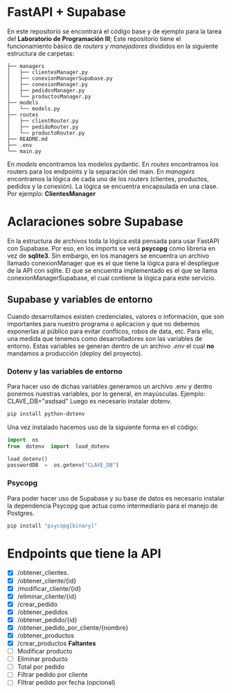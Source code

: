 # FastAPI + Supabase

En este repositorio se encontrará el código base y de ejemplo para la tarea del **Laboratorio de Programación III**; Este repositorio tiene el funcionamiento básico de _routers y manejadores_ divididos en la siguiente estructura de carpetas:

```
├── managers
│   ├── clientesManager.py
│   ├── conexionManagerSupabase.py
│   ├── conexionManager.py
│   ├── pedidosManager.py
│   └── productosManager.py
├── models
│   └── models.py
├── routes
│   ├── clientRouter.py
│   ├── pedidoRouter.py
│   └── productoRouter.py
├── README.md
├── .env
└── main.py
```

En _models_ encontramos los modelos pydantic.
En _routes_ encontramos los routers para los endpoints y la separación del main.
En _managers_ encontramos la lógica de cada uno de los routers (clientes, productos, pedidos y la conexión). La lógica se encuentra encapsulada en una clase. Por ejemplo: **ClientesManager**

# Aclaraciones sobre Supabase

En la estructura de archivos toda la lógica está pensada para usar FastAPI con Supabase. Por eso, en los imports se verá **psycopg** como libreria en vez de **sqlite3**. Sin embargo, en los managers se encuentra un archivo llamado conexionManager que es el que tiene la lógica para el despliegue de la API con sqlite. El que se encuentra implementado es el que se llama conexionManagerSupabase, el cual contiene la lógica para este servicio.

## Supabase y variables de entorno

Cuando desarrollamos existen credenciales, valores o información, que son importantes para nuestro programa o aplicacion y que no debemos exponerlas al público para evitar conflicos, robos de data, etc. Para ello, una medida que tenemos como desarrolladores son las variables de entorno. Estas variables se generan dentro de un archivo _.env_ el cual **no** mandamos a producción (deploy del proyecto).

### Dotenv y las variables de entorno

Para hacer uso de dichas variables generamos un archivo .env y dentro ponemos nuestras variables, por lo general, en mayúsculas. Ejemplo: CLAVE_DB="asdsad"
Luego es necesario instalar dotenv.

```bash
pip install python-dotenv
```

Una vez instalado hacemos uso de la siguiente forma en el código:

```python
import  os
from  dotenv  import  load_dotenv

load_dotenv()
passwordDB  =  os.getenv("CLAVE_DB")
```

### Psycopg

Para poder hacer uso de Supabase y su base de datos es necesario instalar la dependencia Psycopg que actua como intermediario para el manejo de Postgres.

```bash
pip install "psycopg[binary]"
```

# Endpoints que tiene la API

- [x] /obtener_clientes.
- [x] /obtener_cliente/{id}
- [x] /modificar_cliente/{id}
- [x] /eliminar_cliente/{id}
- [x] /crear_pedido
- [x] /obtener_pedidos
- [x] /obtener_pedido/{id}
- [x] /obtener_pedido_por_cliente/{nombre}
- [x] /obtener_productos
- [x] /crear_productos
      **Faltantes**
- [ ] Modificar producto
- [ ] Eliminar producto
- [ ] Total por pedido
- [ ] Filtrar pedido por cliente
- [ ] FIltrar pedido por fecha (opcional)
